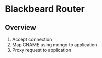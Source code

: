 # Blackbeard Router
## Overview
1. Accept connection
2. Map CNAME using mongo to application
3. Proxy request to application